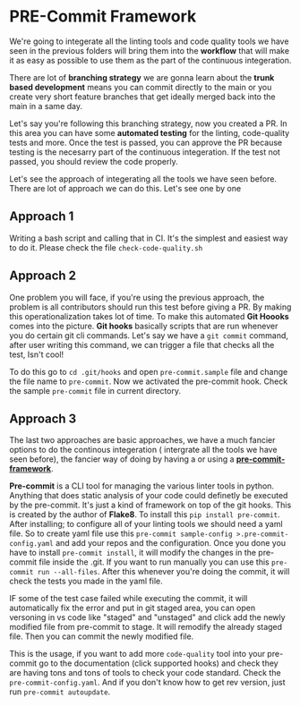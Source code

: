 # PRE-Commit Framework

We're going to integerate all the linting tools and code quality tools we have seen in the previous folders will bring them into the **workflow** that will make it as easy as possible to use them as the part of the continuous integeration.

There are lot of **branching strategy** we are gonna learn about the **trunk based development** means you can commit directly to the main or you create very short feature branches that get ideally merged back into the main in a same day.

Let's say you're following this branching strategy, now you created a PR. In this area you can have some **automated testing** for the linting, code-quality tests and more. Once the test is passed, you can approve the PR because testing is the necesarry part of the continuous integeration. If the test not passed,  you should review the code properly.

Let's see the approach of integerating all the tools we have seen before. There are lot of approach we can do this. Let's see one by one

## Approach 1

Writing a bash script and calling that in CI. It's the simplest and easiest way to do it. Please check the file `check-code-quality.sh`

## Approach 2

One problem you will face, if you're using the previous approach, the problem is all contributors should run this test before giving a PR. By making this operationalization takes lot of time. To make this automated **Git Hoooks** comes into the picture. **Git hooks** basically scripts that are run whenever you do certain git cli commands. Let's say we have a `git commit` command, after user writing this command, we can trigger a file that checks all the test, Isn't cool!

To do this go to `cd .git/hooks` and open `pre-commit.sample` file and change the file name to `pre-commit`. Now we activated the pre-commit hook. Check the sample `pre-commit` file in current directory.

## Approach 3

The last two approaches are basic approaches, we have a much fancier options to do the continous integeration ( intergrate all the tools we have seen before), the fancier way of doing by having a or using a  [**pre-commit-framework**](https://pre-commit.com/).

**Pre-commit** is a CLI tool for managing the various linter tools in python. Anything that does static analysis of your code could definetly be executed by the pre-commit. It's just a kind of framework on top of the git hooks. This is created by the author of **Flake8**. To install this `pip install pre-commit`. After installing; to configure all of your linting tools we should need a yaml file. So to create yaml file use this `pre-commit sample-config >.pre-commit-config.yaml` and add your repos and the configuration. Once you done you have to install `pre-commit install`, it will modify the changes in the pre-commit file inside the .git. If you want to run manually you can use this `pre-commit run --all-files`. After this whenever you're doing the commit, it will check the tests you made in the yaml file.

IF some of the test case failed while executing the commit, it will automatically fix the error and put in git staged area, you can open versoning in vs code like "staged" and "unstaged" and click add the newly modified file from pre-commit to stage. It will remodify the already staged file. Then you can commit the newly modified file.

This is the usage, if you want to add more `code-quality` tool into your pre-commit go to the documentation (click supported hooks) and check they are having tons and tons of tools to check your code standard. Check the `pre-commit-config.yaml`. And if you don't know how to get rev version, just run `pre-commit autoupdate`.
